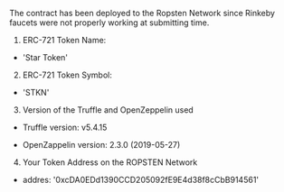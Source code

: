 The contract has been deployed to the Ropsten Network since Rinkeby faucets were not properly working at submitting time.


1) ERC-721 Token Name:

- 'Star Token'

2) ERC-721 Token Symbol:

- 'STKN'

3) Version of the Truffle and OpenZeppelin used

- Truffle version: v5.4.15

- OpenZappelin version: 2.3.0 (2019-05-27)

4) Your Token Address on the ROPSTEN Network

- addres:  '0xcDA0EDd1390CCD205092fE9E4d38f8cCbB914561'